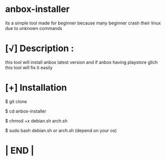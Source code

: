 # anbox-installer

its a simple tool made for beginner because many beginner crash their linux due to unknown commands

# [√] Description :

this tool will install anbox latest version and if anbox having playstore glich this tool will fix it easily

# [+] Installation

$ git clone 

$ cd anbox-installer

$ chmod +x debian.sh arch.sh

$ sudo bash debian.sh or arch.sh (depend on your os)



# |  END  |
